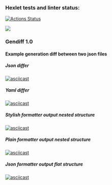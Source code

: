 ### Hexlet tests and linter status:
[![Actions Status](https://github.com/aar87/java-project-71/actions/workflows/hexlet-check.yml/badge.svg)](https://github.com/aar87/java-project-71/actions)

<a href="https://codeclimate.com/github/AntonRaevsky/java-project-71/test_coverage"><img src="https://api.codeclimate.com/v1/badges/d9aadebb0c71b361fb55/test_coverage" /></a>

### Gendiff 1.0

#### Example generation diff between two json files
##### Json differ
[![asciicast](https://asciinema.org/a/U4dxBFaEVK7I2q2WrbK693Vi5.svg)](https://asciinema.org/a/U4dxBFaEVK7I2q2WrbK693Vi5)
##### Yaml differ
[![asciicast](https://asciinema.org/a/OdIVHd0kH6c36h2d9frElPcMy.svg)](https://asciinema.org/a/OdIVHd0kH6c36h2d9frElPcMy)
##### Stylish formatter output nested structure
[![asciicast](https://asciinema.org/a/oZmWgCXnHuWRaRLjSb9zhG8Di.svg)](https://asciinema.org/a/oZmWgCXnHuWRaRLjSb9zhG8Di)
##### Plain formatter output nested structure
[![asciicast](https://asciinema.org/a/Xwnw11cB8gefEhqfDa7IZHQzu.svg)](https://asciinema.org/a/Xwnw11cB8gefEhqfDa7IZHQzu)
##### Json formatter output flat structure
[![asciicast](https://asciinema.org/a/joWferzDtNwxgYxJuTZPo2jor.svg)](https://asciinema.org/a/joWferzDtNwxgYxJuTZPo2jor)
